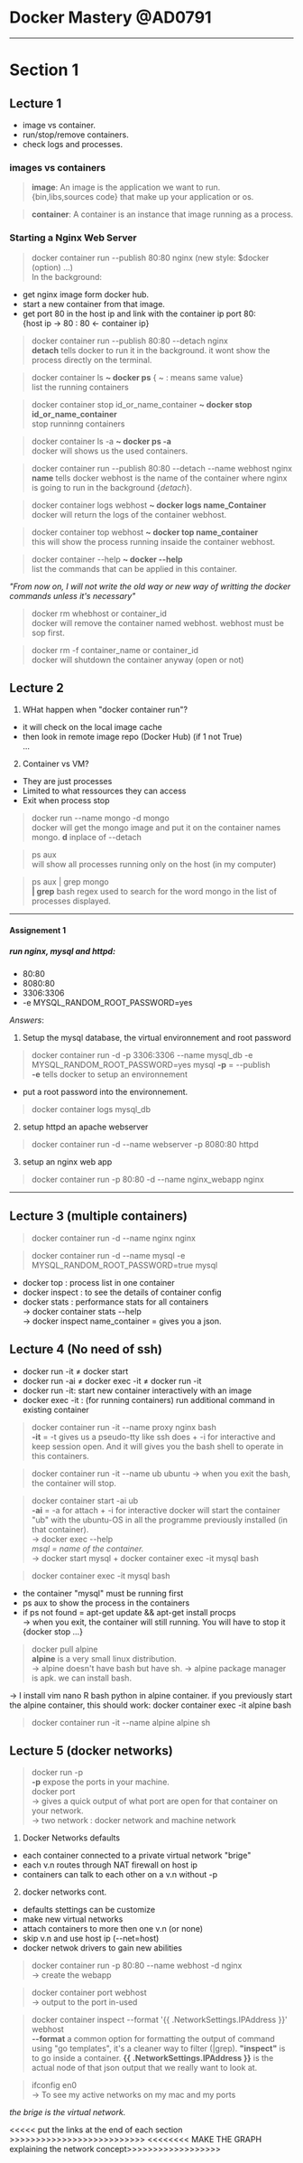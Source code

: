 # Docker Mastery @AD0791  
----------------------------------------  

# Section 1  

## Lecture 1

- image vs container.
- run/stop/remove containers.
- check logs and processes.  

### images vs containers

>**image**: An image is the application we want to run.  
{bin,libs,sources code} that make up your application or os.  

>**container**: A container is an instance that image running as a process.  

### Starting a Nginx Web Server

> docker container run --publish 80:80 nginx (new style: $docker <command> (option) ...)  
In the background:  
- get nginx image form docker hub.  
- start a new container from that image.   
- get port 80 in the host ip and link with the container ip port 80:    
{host ip -> 80 : 80 <- container ip}   

> docker container run --publish 80:80 --detach nginx  
**detach** tells docker to run it in the background. it wont show the process directly on the terminal.  

> docker container ls **~ docker ps** { ~ : means same value}  
list the running containers

> docker container stop id_or_name_container **~ docker stop id_or_name_container**  
stop runninng containers


> docker container ls -a **~ docker ps -a**  
docker will shows us the used containers.  

> docker container run --publish 80:80 --detach --name webhost nginx
**name** tells docker webhost is the name of the container where nginx is going to run in the background {_detach_}.  

> docker container logs webhost **~ docker logs name_Container**  
docker will return the logs of the container webhost.  

> docker container top webhost **~ docker top name_container**  
this will show the process running insaide the container webhost.  

> docker container --help **~ docker --help**  
list the commands that can be applied in this container.   

*"From now on, I will not write the old way or new way of writting the docker commands unless it's necessary"*   

> docker rm whebhost or container_id    
docker will remove the container named webhost. webhost must be sop first.  

> docker rm -f container_name or container_id  
docker will shutdown the container anyway (open or not)    

## Lecture 2  
  
1. WHat happen when "docker container run"?    
- it will check on the local image cache  
- then look in remote image repo (Docker Hub) (if 1 not True)    
...  

2. Container vs VM?    
- They are just processes  
- Limited to what ressources they can access  
- Exit when process stop   

> docker run --name mongo -d mongo  
docker will get the mongo image and put it on the container names mongo. **d** inplace of --detach  

> ps aux    
will show all processes running only on the host (in my computer)  

> ps aux | grep mongo  
**| grep** bash regex used to search for the word mongo in the list of processes displayed.   
----------------------------------------
#### Assignement 1  

##### run nginx, mysql and httpd:  
- 80:80
- 8080:80 
- 3306:3306  
- -e MYSQL_RANDOM_ROOT_PASSWORD=yes  

_Answers_:
1. Setup the mysql database, the virtual environnement  and root password

> docker container run -d -p 3306:3306 --name mysql_db -e MYSQL_RANDOM_ROOT_PASSWORD=yes mysql
**-p** = --publish  
**-e** tells docker to setup an environnement
- put a root password into the environnement.  

> docker container logs mysql_db  

2. setup httpd an apache webserver  

> docker container run -d --name webserver -p 8080:80 httpd  

3. setup an nginx web app  

> docker container run -p 80:80 -d --name nginx_webapp nginx

--------------------------------------------------------

## Lecture 3 (multiple containers)   

> docker container run -d --name nginx nginx   

> docker container run -d --name mysql -e MYSQL_RANDOM_ROOT_PASSWORD=true mysql  

- docker top : process list in one container  
- docker inspect : to see the details of container config  
- docker stats : performance stats for all containers  
-> docker container stats --help  
-> docker inspect name_container = gives you a json.   

## Lecture 4  (No need of ssh)  
- docker run -it $\neq$ docker start  
- docker run -ai $\neq$ docker exec -it $\neq$ docker run -it  
- docker run -it: start new container interactively with an image  
- docker exec -it : (for running containers) run additional command in 						existing container  

> docker container run -it --name proxy nginx bash   
**-it** = -t gives us a pseudo-tty like ssh does + -i for interactive and keep session open. And it will gives you the bash shell to operate in this containers. 

> docker container run -it --name ub ubuntu
-> when you exit the bash, the container will stop.

> docker container start -ai ub  
**-ai** = -a for attach + -i for interactive
docker will start the container "ub" with the ubuntu-OS in all the programme previously installed (in that container).  
-> docker exec --help  
_msql = name of the container._  
-> docker start mysql + docker container exec -it mysql bash  

> docker container exec -it mysql bash  
- the container "mysql" must be running first
- ps aux to show the process in the containers
- if ps not found = apt-get update && apt-get install procps   
-> when you exit, the container will still running. You will have to stop it {docker stop ...}  

> docker pull alpine  
**alpine** is a very small linux distribution.  
-> alpine doesn't have bash but have sh.
-> alpine package manager is apk. 
we can install bash.  

-> I install vim nano R bash python in alpine container. if you previously start the alpine container, this should work: docker container exec -it alpine bash
> docker container run -it --name alpine alpine sh   

## Lecture 5 (docker networks)  

> docker run -p   
**-p** expose the ports in your machine.  
> docker port <container>  
-> gives a quick output of what port are open for that container on your network.  
-> two network : docker network and machine network  

1. Docker Networks defaults  
- each container connected to a private virtual network "brige"   
- each v.n routes through NAT firewall on host ip
- containers can talk to each other on a v.n without -p  
2. docker networks cont.  
-  defaults stettings can be customize
- make new virtual networks
- attach containers to more then one v.n (or none)   
- skip v.n and use host ip (--net=host)  
- docker netwok drivers to gain new abilities  

> docker container run -p 80:80 --name webhost -d nginx  
-> create the webapp  

> docker container port webhost  
-> output to the port in-used   

> docker container inspect --format '{{ .NetworkSettings.IPAddress }}' webhost  
**--format** a common option for formatting the output of command using "go templates", it's a cleaner way to filter (|grep).  __"inspect"__ is to go inside a container.   **{{ .NetworkSettings.IPAddress }}** is the actual node of that json output that we really want to look at.  

> ifconfig en0   
-> To see my active networks on my mac and my ports

_the brige is the virtual network._

<<<<< put the links at the end of each section >>>>>>>>>>>>>>>>>>>>>>>>>>
<<<<<<<< MAKE THE GRAPH explaining the network concept>>>>>>>>>>>>>>>>>>


